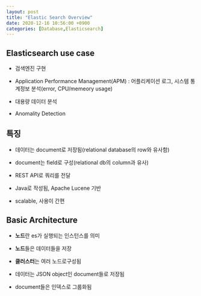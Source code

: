 ```yaml
---
layout: post
title: "Elastic Search Overview"
date: 2020-12-16 10:56:00 +0900
categories: [Database,Elasticsearch]
---
```


## Elasticsearch use case

- 검색엔진 구현

- Application Performance Management(APM) : 어플리케이션 로그, 시스템 통계정보 분석(error, CPU/memeory usage)

- 대용량 데이터 분석

- Anomality Detection

## 특징

- 데이터는 document로 저장됨(relational database의 row와 유사함)

- document는 field로 구성(relational db의 column과 유사)

- REST API로 쿼리를 전달

- Java로 작성됨, Apache Lucene 기반

- scalable, 사용이 간편

## Basic Architecture

- **노드**란 es가 실행되는 인스턴스를 의미

- **노드**들은 데이터들을 저장

- **클러스터**는 여러 노드로구성됨

- 데이터는 JSON object인 document들로 저장됨

- document들은 인덱스로 그룹화됨



